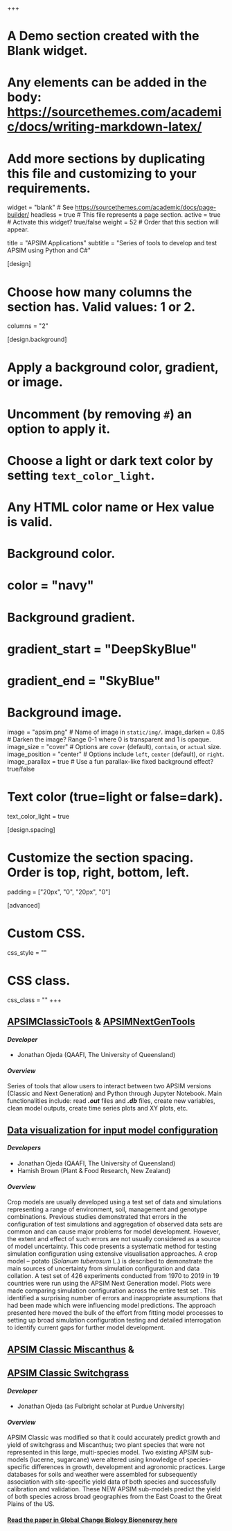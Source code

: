+++
# A Demo section created with the Blank widget.
# Any elements can be added in the body: https://sourcethemes.com/academic/docs/writing-markdown-latex/
# Add more sections by duplicating this file and customizing to your requirements.

widget = "blank"  # See https://sourcethemes.com/academic/docs/page-builder/
headless = true  # This file represents a page section.
active = true  # Activate this widget? true/false
weight = 52  # Order that this section will appear.

title = "APSIM Applications"
subtitle = "Series of tools to develop and test APSIM using Python and C#"

[design]
  # Choose how many columns the section has. Valid values: 1 or 2.
  columns = "2"

[design.background]
  # Apply a background color, gradient, or image.
  #   Uncomment (by removing `#`) an option to apply it.
  #   Choose a light or dark text color by setting `text_color_light`.
  #   Any HTML color name or Hex value is valid.

  # Background color.
  # color = "navy"
  
  # Background gradient.
  # gradient_start = "DeepSkyBlue"
  # gradient_end = "SkyBlue"
  
  # Background image.
  image = "apsim.png"  # Name of image in `static/img/`.
  image_darken = 0.85  # Darken the image? Range 0-1 where 0 is transparent and 1 is opaque.
  image_size = "cover"  #  Options are `cover` (default), `contain`, or `actual` size.
  image_position = "center"  # Options include `left`, `center` (default), or `right`.
  image_parallax = true  # Use a fun parallax-like fixed background effect? true/false

  # Text color (true=light or false=dark).
  text_color_light = true

[design.spacing]
  # Customize the section spacing. Order is top, right, bottom, left.
  padding = ["20px", "0", "20px", "0"]

[advanced]
 # Custom CSS. 
 css_style = ""
 
 # CSS class.
 css_class = ""
+++

## [**APSIMClassicTools**](https://github.com/JJguri/APSIMClassicTools) & [**APSIMNextGenTools**](https://github.com/JJguri/APSIMNextGenTools)

#### _Developer_
- Jonathan Ojeda (QAAFI, The University of Queensland)

#### _Overview_
Series of tools that allow users to interact between two APSIM versions 
(Classic and Next Generation) and Python through Jupyter Notebook. Main functionalities include: read **_.out_** files
and **_.db_** files, create new variables, clean model outputs, create time series plots and XY plots, etc.

## [**Data visualization for input model configuration**](https://github.com/JJguri/APSIMNextGenTools/blob/main/PaperPotato.ipynb)

#### _Developers_
- Jonathan Ojeda (QAAFI, The University of Queensland)
- Hamish Brown (Plant & Food Research, New Zealand)

#### _Overview_
Crop models are usually developed using a test set of data and simulations representing a 
range of environment, soil, management and genotype combinations. Previous studies demonstrated 
that errors in the configuration of test simulations and aggregation of observed data sets are 
common and can cause major problems for model development. However, the extent and effect of such 
errors are not usually considered as a source of model uncertainty. This code presents a systematic 
method for testing simulation configuration using extensive visualisation approaches. A crop model – 
potato (_Solanum tuberosum_ L.) is described to demonstrate the main 
sources of uncertainty from simulation configuration and data collation. A test set of 426 experiments 
conducted from 1970 to 2019 in 19 countries were run using the APSIM Next Generation model. Plots were made comparing 
simulation configuration across the entire test set . This identified a surprising number of errors and 
inappropriate assumptions that had been made which were influencing model predictions. The approach 
presented here moved the bulk of the effort from fitting model processes to setting up broad simulation 
configuration testing and detailed interrogation to identify current gaps for further model development.

## [**APSIM Classic Miscanthus**](https://github.com/APSIMInitiative/APSIMClassic/tree/master/Examples/BioEnergy) &
## [**APSIM Classic Switchgrass**](https://github.com/APSIMInitiative/APSIMClassic/tree/master/Examples/BioEnergy)

#### _Developer_
- Jonathan Ojeda (as Fulbright scholar at Purdue University)

#### _Overview_

APSIM Classic was modified so that it could accurately predict growth and yield of switchgrass and Miscanthus; 
two plant species that were not represented in this large, multi-species model. Two existing APSIM sub-models 
(lucerne, sugarcane) were altered using knowledge of species-specific differences in growth, development and agronomic practices. 
Large databases for soils and weather were assembled for subsequently association with site-specific yield data of 
both species and successfully calibration and validation. These NEW APSIM sub-models predict 
the yield of both species across broad geographies from the East Coast to the Great Plains of the US.

#### [Read the paper in Global Change Biology Bionenergy here](https://onlinelibrary.wiley.com/doi/full/10.1111/gcbb.12384)

